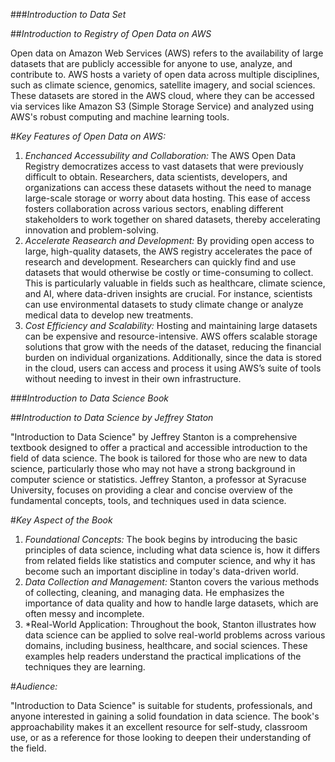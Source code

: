 ###*Introduction to Data Set*

##*Introduction to Registry of Open Data on AWS*

Open data on Amazon Web Services (AWS) refers to the availability of large datasets that are publicly accessible for anyone to use, analyze, and contribute to. AWS hosts a variety of open data across multiple disciplines, such as climate science, genomics, satellite imagery, and social sciences. These datasets are stored in the AWS cloud, where they can be accessed via services like Amazon S3 (Simple Storage Service) and analyzed using AWS's robust computing and machine learning tools.

#*Key Features of Open Data on AWS:*

1. *Enchanced Accessubility and Collaboration:* The AWS Open Data Registry democratizes access to vast datasets that were previously difficult to obtain. Researchers, data scientists, developers, and organizations can access these datasets without the need to manage large-scale storage or worry about data hosting. This ease of access fosters collaboration across various sectors, enabling different stakeholders to work together on shared datasets, thereby accelerating innovation and problem-solving.
2. *Accelerate Reasearch and Development:*  By providing open access to large, high-quality datasets, the AWS registry accelerates the pace of research and development. Researchers can quickly find and use datasets that would otherwise be costly or time-consuming to collect. This is particularly valuable in fields such as healthcare, climate science, and AI, where data-driven insights are crucial. For instance, scientists can use environmental datasets to study climate change or analyze medical data to develop new treatments.
3. *Cost Efficiency and Scalability:* Hosting and maintaining large datasets can be expensive and resource-intensive. AWS offers scalable storage solutions that grow with the needs of the dataset, reducing the financial burden on individual organizations. Additionally, since the data is stored in the cloud, users can access and process it using AWS’s suite of tools without needing to invest in their own infrastructure.

 ###*Introduction to Data Science Book*

 ##*Introduction to Data Science by Jeffrey Staton* 

 "Introduction to Data Science" by Jeffrey Stanton is a comprehensive textbook designed to offer a practical and accessible introduction to the field of data science. The book is tailored for those who are new to data science, particularly those who may not have a strong background in computer science or statistics. Jeffrey Stanton, a professor at Syracuse University, focuses on providing a clear and concise overview of the fundamental concepts, tools, and techniques used in data science.

 #*Key Aspect of the Book*

 1. *Foundational Concepts:* The book begins by introducing the basic principles of data science, including what data science is, how it differs from related fields like statistics and computer science, and why it has become such an important discipline in today's data-driven world.
 2. *Data Collection and Management:*  Stanton covers the various methods of collecting, cleaning, and managing data. He emphasizes the importance of data quality and how to handle large datasets, which are often messy and incomplete.
 3. *Real-World Application: Throughout the book, Stanton illustrates how data science can be applied to solve real-world problems across various domains, including business, healthcare, and social sciences. These examples help readers understand the practical implications of the techniques they are learning.

#*Audience:*

"Introduction to Data Science" is suitable for students, professionals, and anyone interested in gaining a solid foundation in data science. The book's approachability makes it an excellent resource for self-study, classroom use, or as a reference for those looking to deepen their understanding of the field.
